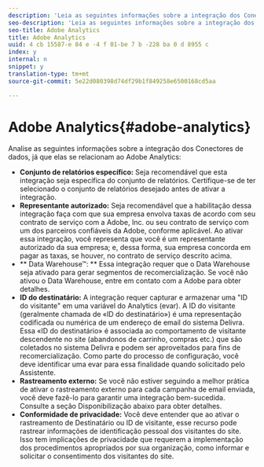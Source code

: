 ```yaml
---
description: 'Leia as seguintes informações sobre a integração dos Conectores de dados à medida que se relaciona ao Adobe Analytics '
seo-description: 'Leia as seguintes informações sobre a integração dos Conectores de dados à medida que se relaciona ao Adobe Analytics '
seo-title: Adobe Analytics
title: Adobe Analytics
uuid: 4 cb 15587-e 84 e -4 f 01-be 7 b -228 ba 0 d 8955 c
index: y
internal: n
snippet: y
translation-type: tm+mt
source-git-commit: 5e22d080398d74df29b1f849258e6500168cd5aa

---
```



# Adobe Analytics{#adobe-analytics}

Analise as seguintes informações sobre a integração dos Conectores de dados, já que elas se relacionam ao Adobe Analytics:

* **Conjunto de relatórios específico:** Seja recomendável que esta integração seja específica do conjunto de relatórios. Certifique-se de ter selecionado o conjunto de relatórios desejado antes de ativar a integração.
* **Representante autorizado:** Seja recomendável que a habilitação dessa integração faça com que sua empresa envolva taxas de acordo com seu contrato de serviço com a Adobe, Inc. ou seu contrato de serviço com um dos parceiros confiáveis da Adobe, conforme aplicável. Ao ativar essa integração, você representa que você é um representante autorizado da sua empresa; e, dessa forma, sua empresa concorda em pagar as taxas, se houver, no contrato de serviço descrito acima.
* ** Data Warehouse™: ** Essa integração requer que o Data Warehouse seja ativado para gerar segmentos de recomercialização. Se você não ativou o Data Warehouse, entre em contato com a Adobe para obter detalhes.
* **ID do destinatário:** A integração requer capturar e armazenar uma "ID do visitante" em uma variável do Analytics (evar). A ID do visitante (geralmente chamada de «ID do destinatário») é uma representação codificada ou numérica de um endereço de email do sistema Delivra. Essa «ID do destinatário» é associada ao comportamento de visitante descendente no site (abandonos de carrinho, compras etc.) que são coletados no sistema Delivra e podem ser aproveitados para fins de recomercialização. Como parte do processo de configuração, você deve identificar uma evar para essa finalidade quando solicitado pelo Assistente.
* **Rastreamento externo:** Se você não estiver seguindo a melhor prática de ativar o rastreamento externo para cada campanha de email enviada, você deve fazê-lo para garantir uma integração bem-sucedida. Consulte a seção Disponibilização abaixo para obter detalhes.
* **Conformidade de privacidade:** Você deve entender que ao ativar o rastreamento de Destinatário ou ID de visitante, esse recurso pode rastrear informações de identificação pessoal dos visitantes do site. Isso tem implicações de privacidade que requerem a implementação dos procedimentos apropriados por sua organização, como informar e solicitar o consentimento dos visitantes do site.

